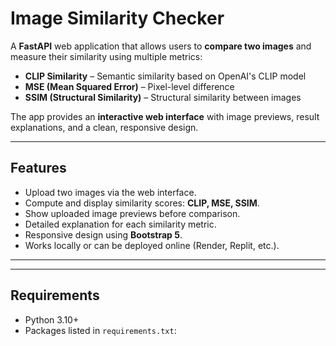 # Image Similarity Checker

A **FastAPI** web application that allows users to **compare two images** and measure their similarity using multiple metrics:

- **CLIP Similarity** – Semantic similarity based on OpenAI's CLIP model  
- **MSE (Mean Squared Error)** – Pixel-level difference  
- **SSIM (Structural Similarity)** – Structural similarity between images  

The app provides an **interactive web interface** with image previews, result explanations, and a clean, responsive design.

---

## **Features**

- Upload two images via the web interface.  
- Compute and display similarity scores: **CLIP, MSE, SSIM**.  
- Show uploaded image previews before comparison.  
- Detailed explanation for each similarity metric.  
- Responsive design using **Bootstrap 5**.  
- Works locally or can be deployed online (Render, Replit, etc.).  

---





---

## **Requirements**

- Python 3.10+  
- Packages listed in `requirements.txt`:

